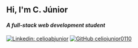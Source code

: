 <h2 align="left" width="50">Hi, I'm C. Júnior</h2>
<h4 align="left"><i>A full-stack web development student</i></h4>

[![Linkedin: celioabjunior](https://img.shields.io/badge/-celioabjunior-blue?style=flat-square&logo=Linkedin&logoColor=white&link=https://www.linkedin.com/in/celioabjunior/)](https://www.linkedin.com/in/celioabjunior/)
[![GitHub celiojunior0110](https://img.shields.io/github/followers/celiojunior0110?label=follow&style=social)](https://github.com/celiojunior0110)
